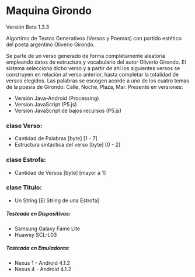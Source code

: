 # Maquina Girondo
Versión Beta 1.3.3

Algortimo de Textos Generativos (Versos y Poemas) con partido estético del poeta argentino Oliverio Girondo.

Se parte de un verso generado de forma completamente aleatoria empleando datos de estructura y vocabulario del autor Oliverio Girondo. El sistema selecciona dicho verso y a partir de ahí los siguientes versos se construyen en relación al verso anterior, hasta completar la totalidad de versos elegidos. Las palabras se escogen acorde a uno de los cuatro temas de la poesía de Girondo: Calle, Noche, Plaza, Mar.
Presente en versiones:

* Versión Java-Android (Processing)
* Version JavaScript (P5.js)
* Versión JavaScript de bajos recursos (P5.js)

### clase Verso:

* Cantidad de Palabras [byte] [1 - 7]
* Estructura sintáctica del verso [byte] [0 - 2]

### clase Estrofa:

* Cantidad de Versos [byte] [mayor a 1]

### clase Titulo:

* Un String [El String de una Estrofa]

##### Testeada en Dispositivos:

* Samsung Galaxy Fame Lite
* Huawey SCL-L03

##### Testeada en Emuladores:

* Nexus 1 - Android 4.1.2
* Nexus 4 - Android 4.1.2

